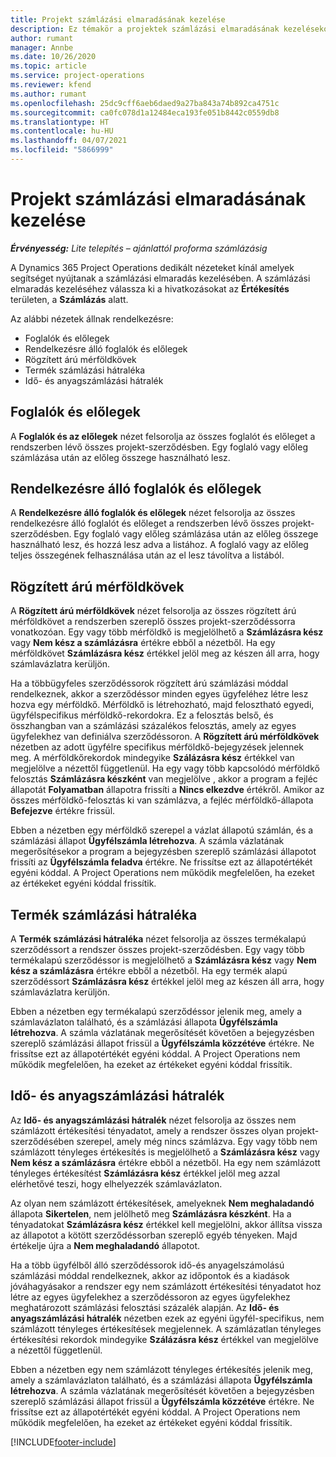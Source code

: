 ```yaml
---
title: Projekt számlázási elmaradásának kezelése
description: Ez témakör a projektek számlázási elmaradásának kezelésekor használható különböző nézetekről nyújt tájékoztatást.
author: rumant
manager: Annbe
ms.date: 10/26/2020
ms.topic: article
ms.service: project-operations
ms.reviewer: kfend
ms.author: rumant
ms.openlocfilehash: 25dc9cff6aeb6daed9a27ba843a74b892ca4751c
ms.sourcegitcommit: ca0fc078d1a12484eca193fe051b8442c0559db8
ms.translationtype: HT
ms.contentlocale: hu-HU
ms.lasthandoff: 04/07/2021
ms.locfileid: "5866999"
---
```

# <a name="manage-project-billing-backlog"></a>Projekt számlázási elmaradásának kezelése 

_**Érvényesség:** Lite telepítés – ajánlattól proforma számlázásig_

A Dynamics 365 Project Operations dedikált nézeteket kínál amelyek segítséget nyújtanak a számlázási elmaradás kezelésében. A számlázási elmaradás kezeléséhez válassza ki a hivatkozásokat az **Értékesítés** területen, a **Számlázás** alatt. 

Az alábbi nézetek állnak rendelkezésre:

- Foglalók és előlegek
- Rendelkezésre álló foglalók és előlegek
- Rögzített árú mérföldkövek
- Termék számlázási hátraléka
- Idő- és anyagszámlázási hátralék

## <a name="retainers-and-advances"></a>Foglalók és előlegek

A **Foglalók és az előlegek** nézet felsorolja az összes foglalót és előleget a rendszerben lévő összes projekt-szerződésben. Egy foglaló vagy előleg számlázása után az előleg összege használható lesz.

## <a name="available-retainers-and-advances"></a>Rendelkezésre álló foglalók és előlegek

A **Rendelkezésre álló foglalók és előlegek** nézet felsorolja az összes rendelkezésre álló foglalót és előleget a rendszerben lévő összes projekt-szerződésben. Egy foglaló vagy előleg számlázása után az előleg összege használható lesz, és hozzá lesz adva a listához. A foglaló vagy az előleg teljes összegének felhasználása után az el lesz távolítva a listából.

## <a name="fixed-price-milestones"></a>Rögzített árú mérföldkövek

A **Rögzített árú mérföldkövek** nézet felsorolja az összes rögzített árú mérföldkövet a rendszerben szereplő összes projekt-szerződéssorra vonatkozóan. Egy vagy több mérföldkő is megjelölhető a **Számlázásra kész** vagy **Nem kész a számlázásra** értékre ebből a nézetből. Ha egy mérföldkövet **Számlázásra kész** értékkel jelöl meg az készen áll arra, hogy számlavázlatra kerüljön.

Ha a többügyfeles szerződéssorok rögzített árú számlázási móddal rendelkeznek, akkor a szerződéssor minden egyes ügyfeléhez létre lesz hozva egy mérföldkő. Mérföldkő is létrehozható, majd felosztható egyedi, ügyfélspecifikus mérföldkő-rekordokra. Ez a felosztás belső, és összhangban van a számlázási százalékos felosztás, amely az egyes ügyfelekhez van definiálva szerződéssoron. A **Rögzített árú mérföldkövek** nézetben az adott ügyfélre specifikus mérföldkő-bejegyzések jelennek meg. A mérföldkőrekordok mindegyike **Szálázásra kész** értékkel van megjelölve a nézettől függetlenül. Ha egy vagy több kapcsolódó mérföldkő felosztás **Számlázásra készként** van megjelölve , akkor a program a fejléc állapotát **Folyamatban** állapotra frissíti a **Nincs elkezdve** értékről. Amikor az összes mérföldkő-felosztás ki van számlázva, a fejléc mérföldkő-állapota **Befejezve** értékre frissül.

Ebben a nézetben egy mérföldkő szerepel a vázlat állapotú számlán, és a számlázási állapot **Ügyfélszámla létrehozva**. A számla vázlatának megerősítésekor a program a bejegyzésben szereplő számlázási állapotot frissíti az **Ügyfélszámla feladva** értékre. Ne frissítse ezt az állapotértékét egyéni kóddal. A Project Operations nem működik megfelelően, ha ezeket az értékeket egyéni kóddal frissítik.

## <a name="product-billing-backlog"></a>Termék számlázási hátraléka

A **Termék számlázási hátraléka** nézet felsorolja az összes termékalapú szerződéssort a rendszer összes projekt-szerződésben. Egy vagy több termékalapú szerződéssor is megjelölhető a **Számlázásra kész** vagy **Nem kész a számlázásra** értékre ebből a nézetből. Ha egy termék alapú szerződéssort **Számlázásra kész** értékkel jelöl meg az készen áll arra, hogy számlavázlatra kerüljön.

Ebben a nézetben egy termékalapú szerződéssor jelenik meg, amely a számlavázlaton található, és a számlázási állapota **Ügyfélszámla létrehozva**. A számla vázlatának megerősítését követően a bejegyzésben szereplő számlázási állapot frissül a **Ügyfélszámla közzétéve** értékre. Ne frissítse ezt az állapotértékét egyéni kóddal. A Project Operations nem működik megfelelően, ha ezeket az értékeket egyéni kóddal frissítik.

## <a name="time-and-material-billing-backlog"></a>Idő- és anyagszámlázási hátralék

Az **Idő- és anyagszámlázási hátralék** nézet felsorolja az összes nem számlázott értékesítési tényadatot, amely a rendszer összes olyan projekt-szerződésében szerepel, amely még nincs számlázva. Egy vagy több nem számlázott tényleges értékesítés is megjelölhető a **Számlázásra kész** vagy **Nem kész a számlázásra** értékre ebből a nézetből. Ha egy nem számlázott tényleges értékesítést **Számlázásra kész** értékkel jelöl meg azzal elérhetővé teszi, hogy elhelyezzék számlavázlaton.

Az olyan nem számlázott értékesítések, amelyeknek **Nem meghaladandó** állapota **Sikertelen**, nem jelölhető meg **Számlázásra készként**. Ha a tényadatokat **Számlázásra kész** értékkel kell megjelölni, akkor állítsa vissza az állapotot a kötött szerződéssorban szereplő egyéb tényeken. Majd értékelje újra a **Nem meghaladandó** állapotot.

Ha a több ügyfélből álló szerződéssorok idő-és anyagelszámolású számlázási móddal rendelkeznek, akkor az időpontok és a kiadások jóváhagyásakor a rendszer egy nem számlázott értékesítési tényadatot hoz létre az egyes ügyfelekhez a szerződéssoron az egyes ügyfelekhez meghatározott számlázási felosztási százalék alapján. Az **Idő- és anyagszámlázási hátralék** nézetben ezek az egyéni ügyfél-specifikus, nem számlázott tényleges értékesítések megjelennek. A számlázatlan tényleges értékesítési rekordok mindegyike **Szálázásra kész** értékkel van megjelölve a nézettől függetlenül.

Ebben a nézetben egy nem számlázott tényleges értékesítés jelenik meg, amely a számlavázlaton található, és a számlázási állapota **Ügyfélszámla létrehozva**. A számla vázlatának megerősítését követően a bejegyzésben szereplő számlázási állapot frissül a **Ügyfélszámla közzétéve** értékre. Ne frissítse ezt az állapotértékét egyéni kóddal. A Project Operations nem működik megfelelően, ha ezeket az értékeket egyéni kóddal frissítik.


[!INCLUDE[footer-include](../../includes/footer-banner.md)]
